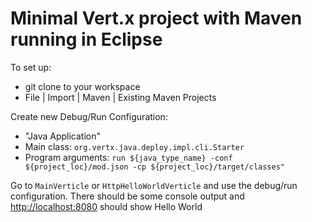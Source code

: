 # Minimal Vert.x project with Maven running in Eclipse

To set up:
* git clone to your workspace
* File | Import | Maven | Existing Maven Projects 

Create new Debug/Run Configuration:
* "Java Application"
* Main class: `org.vertx.java.deploy.impl.cli.Starter`
* Program arguments: `run ${java_type_name} -conf ${project_loc}/mod.json -cp ${project_loc}/target/classes"`

Go to `MainVerticle` or `HttpHelloWorldVerticle` and use the debug/run configuration. There should be some console output and <http://localhost:8080> should show Hello World

